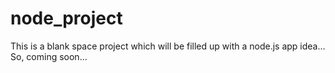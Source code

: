 # node_project
This is a blank space project which will be filled up with a node.js  app idea... So, coming soon...
